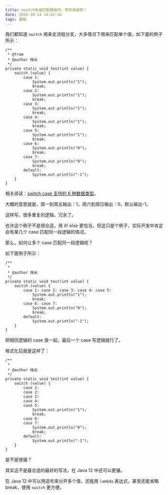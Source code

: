 ```yaml
---
title: switch多值匹配骚操作，带你涨姿势！
date: 2025-10-14 14:42:34
tags: 基础
---
```


我们都知道 `switch` 用来走流程分支，大多情况下用来匹配单个值，如下面的例子所示：

```
/**
 * @from 
 * @author 栈长
 */
private static void test(int value) {
    switch (value) {
        case 1:
            System.out.println("1");
            break;
        case 2:
            System.out.println("1");
            break;
        case 3:
            System.out.println("1");
            break;
        case 4:
            System.out.println("1");
            break;
        case 5:
            System.out.println("1");
            break;
        case 6:
            System.out.println("0");
            break;
        case 7:
            System.out.println("0");
            break;
        default:
            System.out.println("-1");
    }
}
```

相关阅读：[switch case 支持的 6 种数据类型](https://mp.weixin.qq.com/s/QuchavZfEexwAgUS5qgB_Q)。

大概的意思就是，周一到周五输出：1，周六到周日输出：0，默认输出-1。

这样写，很多重复的逻辑，冗余了。

也许这个例子不是很合适，用 if/ else 更恰当，但这只是个例子，实际开发中肯定会有某几个 case 匹配同一段逻辑的情况。

那么，如何让多个 case 匹配同一段逻辑呢？

如下面例子所示：

```
/**
 * 
 * @author 栈长
 */
private static void test(int value) {
    switch (value) {
        case 1: case 2: case 3: case 4: case 5:
            System.out.println("1");
            break;
        case 6: case 7:
            System.out.println("0");
            break;
        default:
            System.out.println("-1");
    }
}
```

把相同逻辑的 case 放一起，最后一个 case 写逻辑就行了。

格式化后就是这样了：

```
/**
 * 
 * @author 栈长
 */
private static void test(int value) {
    switch (value) {
        case 1: 
        case 2: 
        case 3: 
        case 4: 
        case 5:
            System.out.println("1");
            break;
        case 6: 
        case 7:
            System.out.println("0");
            break;
        default:
            System.out.println("-1");
    }
}
```

是不是很骚？

其实这不是最合适的最好的写法，在 Java 12 中还可以更骚。

在 Java 12 中可以用逗号来分开多个值，还能用 `lambda` 表达式，甚至还能省略 break，使用 `switch` 更方便。

